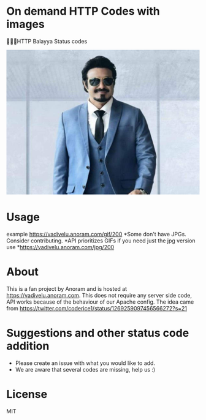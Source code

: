 # On demand HTTP Codes with images

 🚶‍♂️🔨HTTP Balayya Status codes

![intro](https://github.com/kreitcher/http-balayya/blob/master/src/master.jpg)

# Usage
example https://vadivelu.anoram.com/gif/200
    *Some don't have JPGs. Consider contributing.
    *API prioritizes GIFs if you need just the jpg version use
        *https://vadivelu.anoram.com/jpg/200

# About
This is a fan project by Anoram and is hosted at https://vadivelu.anoram.com.
This does not require any server side code, API works because of the behaviour of our Apache config.
The idea came from https://twitter.com/coderice1/status/1269259097456566272?s=21


# Suggestions and other status code addition
 * Please create an issue with what you would like to add.
 * We are aware that several codes are missing, help us :)


# License
MIT
